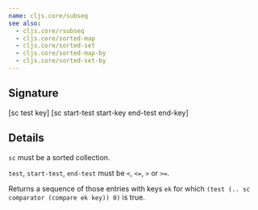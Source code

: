```yaml
---
name: cljs.core/subseq
see also:
  - cljs.core/rsubseq
  - cljs.core/sorted-map
  - cljs.core/sorted-set
  - cljs.core/sorted-map-by
  - cljs.core/sorted-set-by
---
```


## Signature
[sc test key]
[sc start-test start-key end-test end-key]


## Details

`sc` must be a sorted collection.

`test`, `start-test`, `end-test` must be `<`, `<=`, `>` or `>=`.

Returns a sequence of those entries with keys `ek` for which
`(test (.. sc comparator (compare ek key)) 0)` is true.
